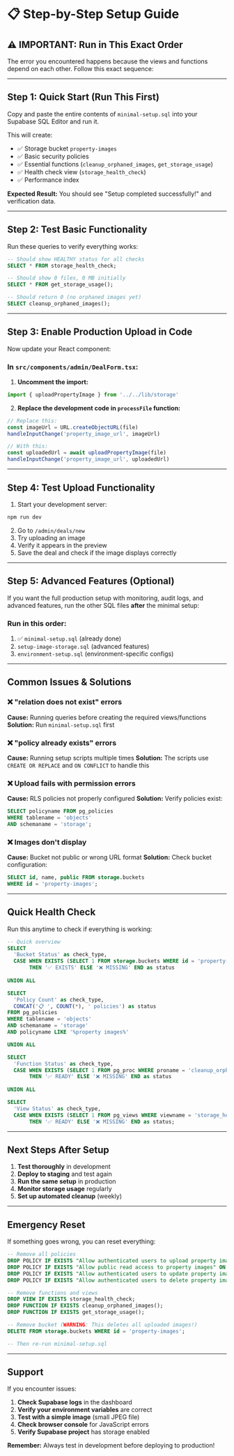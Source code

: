 # 📋 Step-by-Step Setup Guide

## ⚠️ **IMPORTANT: Run in This Exact Order**

The error you encountered happens because the views and functions depend on each other. Follow this exact sequence:

---

## **Step 1: Quick Start (Run This First)**

Copy and paste the entire contents of `minimal-setup.sql` into your Supabase SQL Editor and run it.

This will create:
- ✅ Storage bucket `property-images`
- ✅ Basic security policies
- ✅ Essential functions (`cleanup_orphaned_images`, `get_storage_usage`)
- ✅ Health check view (`storage_health_check`)
- ✅ Performance index

**Expected Result:** You should see "Setup completed successfully!" and verification data.

---

## **Step 2: Test Basic Functionality**

Run these queries to verify everything works:

```sql
-- Should show HEALTHY status for all checks
SELECT * FROM storage_health_check;

-- Should show 0 files, 0 MB initially
SELECT * FROM get_storage_usage();

-- Should return 0 (no orphaned images yet)
SELECT cleanup_orphaned_images();
```

---

## **Step 3: Enable Production Upload in Code**

Now update your React component:

### In `src/components/admin/DealForm.tsx`:

1. **Uncomment the import:**
```typescript
import { uploadPropertyImage } from '../../lib/storage'
```

2. **Replace the development code in `processFile` function:**
```typescript
// Replace this:
const imageUrl = URL.createObjectURL(file)
handleInputChange('property_image_url', imageUrl)

// With this:
const uploadedUrl = await uploadPropertyImage(file)
handleInputChange('property_image_url', uploadedUrl)
```

---

## **Step 4: Test Upload Functionality**

1. Start your development server:
```bash
npm run dev
```

2. Go to `/admin/deals/new`
3. Try uploading an image
4. Verify it appears in the preview
5. Save the deal and check if the image displays correctly

---

## **Step 5: Advanced Features (Optional)**

If you want the full production setup with monitoring, audit logs, and advanced features, run the other SQL files **after** the minimal setup:

### Run in this order:
1. ✅ `minimal-setup.sql` (already done)
2. `setup-image-storage.sql` (advanced features)
3. `environment-setup.sql` (environment-specific configs)

---

## **Common Issues & Solutions**

### ❌ "relation does not exist" errors
**Cause:** Running queries before creating the required views/functions
**Solution:** Run `minimal-setup.sql` first

### ❌ "policy already exists" errors
**Cause:** Running setup scripts multiple times
**Solution:** The scripts use `CREATE OR REPLACE` and `ON CONFLICT` to handle this

### ❌ Upload fails with permission errors
**Cause:** RLS policies not properly configured
**Solution:** Verify policies exist:
```sql
SELECT policyname FROM pg_policies 
WHERE tablename = 'objects' 
AND schemaname = 'storage';
```

### ❌ Images don't display
**Cause:** Bucket not public or wrong URL format
**Solution:** Check bucket configuration:
```sql
SELECT id, name, public FROM storage.buckets 
WHERE id = 'property-images';
```

---

## **Quick Health Check**

Run this anytime to check if everything is working:

```sql
-- Quick overview
SELECT 
  'Bucket Status' as check_type,
  CASE WHEN EXISTS (SELECT 1 FROM storage.buckets WHERE id = 'property-images') 
       THEN '✅ EXISTS' ELSE '❌ MISSING' END as status
       
UNION ALL

SELECT 
  'Policy Count' as check_type,
  CONCAT('📋 ', COUNT(*), ' policies') as status
FROM pg_policies 
WHERE tablename = 'objects' 
AND schemaname = 'storage'
AND policyname LIKE '%property images%'

UNION ALL

SELECT 
  'Function Status' as check_type,
  CASE WHEN EXISTS (SELECT 1 FROM pg_proc WHERE proname = 'cleanup_orphaned_images')
       THEN '✅ READY' ELSE '❌ MISSING' END as status
       
UNION ALL

SELECT 
  'View Status' as check_type,
  CASE WHEN EXISTS (SELECT 1 FROM pg_views WHERE viewname = 'storage_health_check')
       THEN '✅ READY' ELSE '❌ MISSING' END as status;
```

---

## **Next Steps After Setup**

1. **Test thoroughly** in development
2. **Deploy to staging** and test again
3. **Run the same setup** in production
4. **Monitor storage usage** regularly
5. **Set up automated cleanup** (weekly)

---

## **Emergency Reset**

If something goes wrong, you can reset everything:

```sql
-- Remove all policies
DROP POLICY IF EXISTS "Allow authenticated users to upload property images" ON storage.objects;
DROP POLICY IF EXISTS "Allow public read access to property images" ON storage.objects;
DROP POLICY IF EXISTS "Allow authenticated users to update property images" ON storage.objects;
DROP POLICY IF EXISTS "Allow authenticated users to delete property images" ON storage.objects;

-- Remove functions and views
DROP VIEW IF EXISTS storage_health_check;
DROP FUNCTION IF EXISTS cleanup_orphaned_images();
DROP FUNCTION IF EXISTS get_storage_usage();

-- Remove bucket (WARNING: This deletes all uploaded images!)
DELETE FROM storage.buckets WHERE id = 'property-images';

-- Then re-run minimal-setup.sql
```

---

## **Support**

If you encounter issues:

1. **Check Supabase logs** in the dashboard
2. **Verify your environment variables** are correct
3. **Test with a simple image** (small JPEG file)
4. **Check browser console** for JavaScript errors
5. **Verify Supabase project** has storage enabled

**Remember:** Always test in development before deploying to production! 